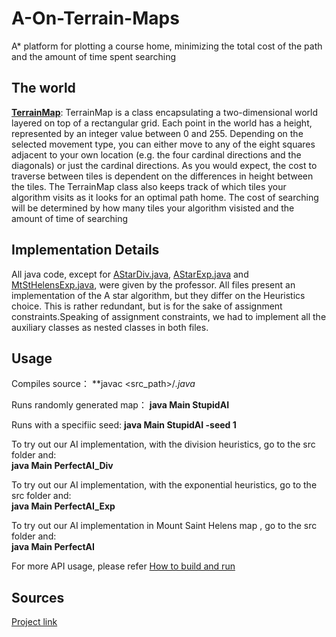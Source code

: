# A-On-Terrain-Maps
A* platform for plotting a course home, minimizing the total cost of the path and the amount of time spent searching

## The world 
[**TerrainMap**](https://github.com/waiyulam/A-On-Terrain-Maps/blob/master/TerrainMap.java):
TerrainMap is a class encapsulating a two-dimensional world layered on top of a rectangular grid. Each point in the world has a height, represented by an integer value between 0 and 255. Depending on the selected movement type, you can either move to any of the eight squares adjacent to your own location (e.g. the four cardinal directions and the diagonals) or just the cardinal directions. As you would expect, the cost to traverse between tiles is dependent on the differences in height between the tiles.
The TerrainMap class also keeps track of which tiles your algorithm visits as it looks for an optimal path home. The cost of searching will be determined by how many tiles your algorithm visisted and the amount of time of searching 

## Implementation Details 
All java code, except for [AStarDiv.java](https://github.com/waiyulam/A-On-Terrain-Maps/blob/master/AStarDiv.java), [AStarExp.java](https://github.com/waiyulam/A-On-Terrain-Maps/blob/master/AStarExp.java) and [MtStHelensExp.java](https://github.com/waiyulam/A-On-Terrain-Maps/blob/master/MtStHelensExp.java), were given by the professor. All files present an implementation of the A star algorithm, but they differ on the Heuristics choice. This is rather redundant, but is for the sake of assignment constraints.Speaking of assignment constraints, we had to implement all the auxiliary classes as nested classes in both files.

## Usage 
Compiles source： **javac  <src_path>/*.java*

Runs randomly generated map： **java Main StupidAI**

Runs with a specifiic seed: **java Main StupidAI -seed 1** 

To try out our AI implementation, with the division heuristics, go to the src folder and:  
**java Main PerfectAI_Div**

To try out our AI implementation, with the exponential heuristics, go to the src folder and:  
**java Main PerfectAI_Exp**

To try out our AI implementation in Mount Saint Helens map , go to the src folder and:   
**java Main PerfectAI**

For more API usage, please refer [How to build and run](https://github.com/waiyulam/A-On-Terrain-Maps/blob/master/HowToBuildandRun.txt)

## Sources 
[Project link](https://github.com/waiyulam/A-On-Terrain-Maps/blob/master/html/index.html)
